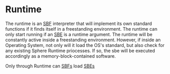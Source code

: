 # Runtime

The runtime is an [SBF](sbf.md) interpreter that will implement its own standard functions if it finds itself in a freestanding environment. The runtime can only start running if an [SBE](sbe.md) is a runtime argument.
The runtime will be constantly active  inside a freestanding environment. However, if inside an Operating System, not only will it load the OS's standard, but also check for any existing Sphere Runtime priocesses. If so, the sbe will be executed accordingly as a memory-block-contained software.

Only through Runtime can [SBFs](sbf.md) load [SBEs](sbe.md)